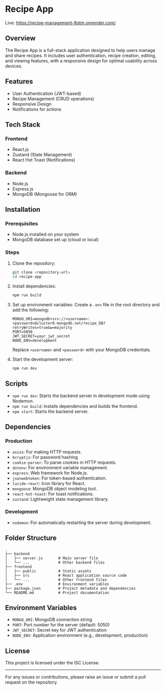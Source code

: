 # Recipe App

Live: https://recipe-management-8qtm.onrender.com/

## Overview
The Recipe App is a full-stack application designed to help users manage and share recipes. It includes user authentication, recipe creation, editing, and viewing features, with a responsive design for optimal usability across devices.

## Features
- User Authentication (JWT-based)
- Recipe Management (CRUD operations)
- Responsive Design
- Notifications for actions

## Tech Stack
### Frontend
- React.js
- Zustand (State Management)
- React Hot Toast (Notifications)

### Backend
- Node.js
- Express.js
- MongoDB (Mongoose for ORM)

## Installation

### Prerequisites
- Node.js installed on your system
- MongoDB database set up (cloud or local)

### Steps
1. Clone the repository:
   ```bash
   git clone <repository-url>
   cd recipe-app
   ```

2. Install dependencies:
   ```bash
   npm run build
   ```

3. Set up environment variables:
   Create a `.env` file in the root directory and add the following:
   ```env
   MONGO_URI=mongodb+srv://<username>:<password>@cluster0.mongodb.net/recipe_DB?retryWrites=true&w=majority
   PORT=5050
   JWT_SECRET=your_jwt_secret
   NODE_ENV=development
   ```
   Replace `<username>` and `<password>` with your MongoDB credentials.

4. Start the development server:
   ```bash
   npm run dev
   ```

## Scripts
- `npm run dev`: Starts the backend server in development mode using Nodemon.
- `npm run build`: Installs dependencies and builds the frontend.
- `npm start`: Starts the backend server.

## Dependencies
### Production
- `axios`: For making HTTP requests.
- `bcryptjs`: For password hashing.
- `cookie-parser`: To parse cookies in HTTP requests.
- `dotenv`: For environment variable management.
- `express`: Web framework for Node.js.
- `jsonwebtoken`: For token-based authentication.
- `lucide-react`: Icon library for React.
- `mongoose`: MongoDB object modeling tool.
- `react-hot-toast`: For toast notifications.
- `zustand`: Lightweight state management library.

### Development
- `nodemon`: For automatically restarting the server during development.

## Folder Structure
```
.
├── backend
│   ├── server.js       # Main server file
│   └── ...             # Other backend files
├── frontend
│   ├── public          # Static assets
│   ├── src             # React application source code
│   └── ...             # Other frontend files
├── .env                # Environment variables
├── package.json        # Project metadata and dependencies
└── README.md           # Project documentation
```

## Environment Variables
- `MONGO_URI`: MongoDB connection string
- `PORT`: Port number for the server (default: 5050)
- `JWT_SECRET`: Secret key for JWT authentication
- `NODE_ENV`: Application environment (e.g., development, production)

## License
This project is licensed under the ISC License.

---

For any issues or contributions, please raise an issue or submit a pull request on the repository.
